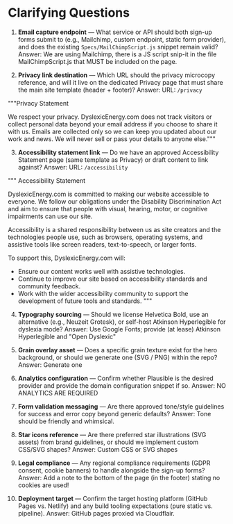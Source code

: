 # Clarifying Questions

1. **Email capture endpoint** — What service or API should both sign-up forms submit to (e.g., Mailchimp, custom endpoint, static form provider), and does the existing `Specs/MailChimpScript.js` snippet remain valid?
Answer: We are using Mailchimp, there is a JS script snip-it in the file MailChimpScript.js that MUST be included on the page.

2. **Privacy link destination** — Which URL should the privacy microcopy reference, and will it live on the dedicated Privacy page that must share the main site template (header + footer)?
Answer: URL: `/privacy` 

"""Privacy Statement

We respect your privacy. DyslexicEnergy.com does not track visitors or collect personal data beyond your email address if you choose to share it with us. Emails are collected only so we can keep you updated about our work and news. We will never sell or pass your details to anyone else."""

3. **Accessibility statement link** — Do we have an approved Accessibility Statement page (same template as Privacy) or draft content to link against?
Answer: URL: `/accessibility` 

"""
Accessibility Statement

DyslexicEnergy.com is committed to making our website accessible to everyone. We follow our obligations under the Disability Discrimination Act and aim to ensure that people with visual, hearing, motor, or cognitive impairments can use our site.

Accessibility is a shared responsibility between us as site creators and the technologies people use, such as browsers, operating systems, and assistive tools like screen readers, text-to-speech, or larger fonts.

To support this, DyslexicEnergy.com will:
- Ensure our content works well with assistive technologies.
- Continue to improve our site based on accessibility standards and community feedback.
- Work with the wider accessibility community to support the development of future tools and standards.
"""

4. **Typography sourcing** — Should we license Helvetica Bold, use an alternative (e.g., Neuzeit Grotesk), or self-host Atkinson Hyperlegible for dyslexia mode?
Answer: Use Google Fonts; provide (at lease) Atkinson Hyperlegible and "Open Dyslexic" 

5. **Grain overlay asset** — Does a specific grain texture exist for the hero background, or should we generate one (SVG / PNG) within the repo?
Answer: Generate one

6. **Analytics configuration** — Confirm whether Plausible is the desired provider and provide the domain configuration snippet if so.
Answer: NO ANALYTICS ARE REQUIRED


7. **Form validation messaging** — Are there approved tone/style guidelines for success and error copy beyond generic defaults?
Answer: Tone should be friendly and whimsical. 

8. **Star icons reference** — Are there preferred star illustrations (SVG assets) from brand guidelines, or should we implement custom CSS/SVG shapes?
Answer: Custom CSS or SVG shapes 

9. **Legal compliance** — Any regional compliance requirements (GDPR consent, cookie banners) to handle alongside the sign-up forms?
Answer: Add a note to the bottom of the page (in the footer) stating no cookies are used!  

10. **Deployment target** — Confirm the target hosting platform (GitHub Pages vs. Netlify) and any build tooling expectations (pure static vs. pipeline).
Answer: GitHub pages proxied via Cloudflair. 